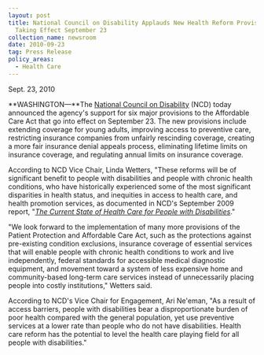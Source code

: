 ```yaml
---
layout: post
title: National Council on Disability Applauds New Health Reform Provisions
  Taking Effect September 23
collection_name: newsroom
date: 2010-09-23
tag: Press Release
policy_areas:
  - Health Care
---
```

Sept. 23, 2010

**WASHINGTON—**The [National Council on Disability](https://ncd.gov/ "blocked::/") (NCD) today announced the agency's support for six major provisions to the Affordable Care Act that go into effect on September 23. The new provisions include extending coverage for young adults, improving access to preventive care, restricting insurance companies from unfairly rescinding coverage, creating a more fair insurance denial appeals process, eliminating lifetime limits on insurance coverage, and regulating annual limits on insurance coverage.

According to NCD Vice Chair, Linda Wetters, "These reforms will be of significant benefit to people with disabilities and people with chronic health conditions, who have historically experienced some of the most significant disparities in health status, and inequities in access to health care, and health promotion services, as documented in NCD's September 2009 report, "*[The Current State of Health Care for People with Disabilities](https://ncd.gov/publications/2009/Sept302009)*."

"We look forward to the implementation of many more provisions of the Patient Protection and Affordable Care Act, such as the protections against pre-existing condition exclusions, insurance coverage of essential services that will enable people with chronic health conditions to work and live independently, federal standards for accessible medical diagnostic equipment, and movement toward a system of less expensive home and community-based long-term care services instead of unnecessarily placing people into costly institutions," Wetters said.

According to NCD's Vice Chair for Engagement, Ari Ne'eman, "As a result of access barriers, people with disabilities bear a disproportionate burden of poor health compared with the general population, yet use preventive services at a lower rate than people who do not have disabilities. Health care reform has the potential to level the health care playing field for all people with disabilities."